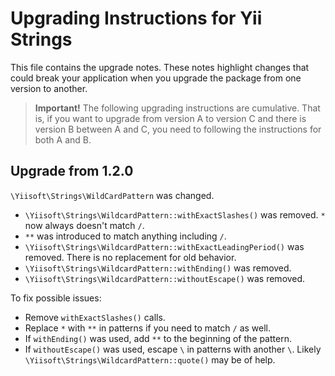 # Upgrading Instructions for Yii Strings

This file contains the upgrade notes. These notes highlight changes that could break your
application when you upgrade the package from one version to another.

> **Important!** The following upgrading instructions are cumulative. That is, if you want
> to upgrade from version A to version C and there is version B between A and C, you need
> to following the instructions for both A and B.

## Upgrade from 1.2.0

`\Yiisoft\Strings\WildCardPattern` was changed.

- `\Yiisoft\Strings\WildcardPattern::withExactSlashes()` was removed. `*` now always doesn't match `/`.
- `**` was introduced to match anything including `/`.
- `\Yiisoft\Strings\WildcardPattern::withExactLeadingPeriod()` was removed. There is no replacement for old behavior.
- `\Yiisoft\Strings\WildcardPattern::withEnding()` was removed.
- `\Yiisoft\Strings\WildcardPattern::withoutEscape()` was removed.  

To fix possible issues:

- Remove `withExactSlashes()` calls.
- Replace `*` with `**` in patterns if you need to match `/` as well.
- If `withEnding()` was used, add `**` to the beginning of the pattern.
- If `withoutEscape()` was used, escape `\` in patterns with another `\`.
  Likely `\Yiisoft\Strings\WildcardPattern::quote()` may be of help.
